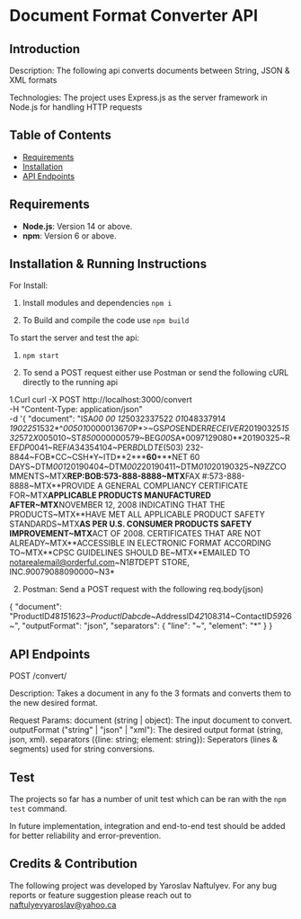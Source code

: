 # Document Format Converter API

## **Introduction**

Description: The following api converts documents between String, JSON & XML formats

Technologies: The project uses Express.js as the server framework in Node.js for handling HTTP requests

## **Table of Contents**

- [Requirements](#requirements)
- [Installation](#installation)
- [API Endpoints](#api-endpoints)

## **Requirements**

- **Node.js**: Version 14 or above.
- **npm**: Version 6 or above.

## **Installation & Running Instructions**

For Install:

1. Install modules and dependencies `npm i`

2. To Build and compile the code use `npm build`

To start the server and test the api:

1. `npm start`

2. To send a POST request either use Postman or send the following cURL directly to the running api

1.Curl
curl -X POST http://localhost:3000/convert \
-H "Content-Type: application/json" \
-d '{
"document": "ISA*00* _00_ *12*5032337522 *01*048337914 *190225*1532*^*00501*000001367*0*P*>~GS*PO*SENDER*RECEIVER*20190325*1532*572*X*005010~ST*850*000000579~BEG*00*SA*0097129080\*\*20190325~REF*DP*0041~REF*IA*34354104~PER*BD*LD*TE*(503) 232-8844~FOB*CC~CSH\*Y~ITD**2\*\*\***60**\***NET 60 DAYS~DTM*001*20190404~DTM*002*20190411~DTM*010*20190325~N9*ZZ*COMMENTS~MTX**REP:BOB:573-888-8888~MTX**FAX #:573-888-8888~MTX**PROVIDE A GENERAL COMPLIANCY CERTIFICATE FOR~MTX**APPLICABLE PRODUCTS MANUFACTURED AFTER~MTX**NOVEMBER 12, 2008 INDICATING THAT THE PRODUCTS~MTX**HAVE MET ALL APPLICABLE PRODUCT SAFETY STANDARDS~MTX**AS PER U.S. CONSUMER PRODUCTS SAFETY IMPROVEMENT~MTX**ACT OF 2008. CERTIFICATES THAT ARE NOT ALREADY~MTX**ACCESSIBLE IN ELECTRONIC FORMAT ACCORDING TO~MTX**CPSC GUIDELINES SHOULD BE~MTX\**EMAILED TO notarealemail@orderful.com~N1*BT*DEPT STORE, INC.*9*0079088090000~N3*

2. Postman: Send a POST request with the following req.body(json)

{
"document": "ProductID*4*8*15*16*23~ProductID*a*b*c*d*e~AddressID*42*108*3*14~ContactID*59*26~",
"outputFormat": "json",
"separators": {
"line": "~",
"element": "\*"
}
}

## **API Endpoints**

POST /convert/

Description: Takes a document in any fo the 3 formats and converts them to the new desired format.

Request Params:
document (string | object): The input document to convert.
outputFormat ("string" | "json" | "xml"): The desired output format (string, json, xml).
separators ({line: string; element: string}): Seperators (lines & segments) used for string conversions.

## **Test**

The projects so far has a number of unit test which can be ran with the `npm test` command.

In future implementation, integration and end-to-end test should be added for better reliability and error-prevention.

## **Credits & Contribution**

The following project was developed by Yaroslav Naftulyev. For any bug reports or feature suggestion please reach out to naftulyevyaroslav@yahoo.ca

